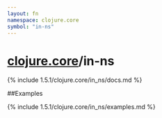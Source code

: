 ```yaml
---
layout: fn
namespace: clojure.core
symbol: "in-ns"
---
```


# [clojure.core](../)/in-ns

{% include 1.5.1/clojure.core/in_ns/docs.md %}

##Examples

{% include 1.5.1/clojure.core/in_ns/examples.md %}

